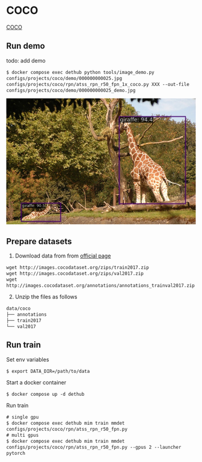 # COCO

[COCO](https://cocodataset.org/#home)

## Run demo

todo: add demo

```
$ docker compose exec dethub python tools/image_demo.py configs/projects/coco/demo/000000000025.jpg configs/projects/coco/rpn/atss_rpn_r50_fpn_1x_coco.py XXX --out-file configs/projects/coco/demo/000000000025_demo.jpg
```

![plot](demo/000000000025_demo.jpg)

## Prepare datasets

1. Download data from from [official page](https://cocodataset.org/#home)

```
wget http://images.cocodataset.org/zips/train2017.zip
wget http://images.cocodataset.org/zips/val2017.zip
wget http://images.cocodataset.org/annotations/annotations_trainval2017.zip
```

2. Unzip the files as follows

```
data/coco
├── annotations
├── train2017
└── val2017
```

## Run train

Set env variables

```
$ export DATA_DIR=/path/to/data
```

Start a docker container

```
$ docker compose up -d dethub
```

Run train

```
# single gpu
$ docker compose exec dethub mim train mmdet configs/projects/coco/rpn/atss_rpn_r50_fpn.py
# multi gpus
$ docker compose exec dethub mim train mmdet configs/projects/coco/rpn/atss_rpn_r50_fpn.py --gpus 2 --launcher pytorch
```
